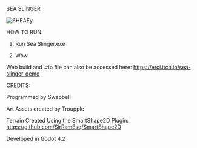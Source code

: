 SEA SLINGER

![6HEAEy](https://github.com/user-attachments/assets/4c9313d8-9da6-471d-9b40-67a197a834fe)

HOW TO RUN:

1. Run Sea Slinger.exe

2. Wow

Web build and .zip file can also be accessed here:
https://erci.itch.io/sea-slinger-demo

CREDITS:

Programmed by Swapbell

Art Assets created by Troupple

Terrain Created Using the SmartShape2D Plugin: https://github.com/SirRamEsq/SmartShape2D

Developed in Godot 4.2
